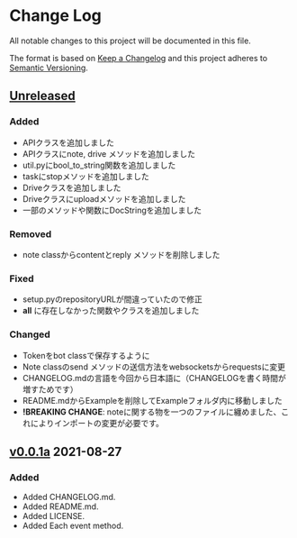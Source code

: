 # Change Log

All notable changes to this project will be documented in this file.

The format is based on [Keep a Changelog](http://keepachangelog.com/)
and this project adheres to [Semantic Versioning](http://semver.org/).

## [Unreleased]

### Added

- APIクラスを追加しました
- APIクラスにnote, drive メソッドを追加しました
- util.pyにbool_to_string関数を追加しました
- taskにstopメソッドを追加しました
- Driveクラスを追加しました
- Driveクラスにuploadメソッドを追加しました
- 一部のメソッドや関数にDocStringを追加しました

### Removed

- note classからcontentとreply メソッドを削除しました

### Fixed

- setup.pyのrepositoryURLが間違っていたので修正
- __all__ に存在しなかった関数やクラスを追加しました

### Changed

- Tokenをbot classで保存するように
- Note classのsend メソッドの送信方法をwebsocketsからrequestsに変更
- CHANGELOG.mdの言語を今回から日本語に（CHANGELOGを書く時間が増すためです）
- README.mdからExampleを削除してExampleフォルダ内に移動しました
- **!BREAKING CHANGE**: noteに関する物を一つのファイルに纏めました、これによりインポートの変更が必要です。 

## [v0.0.1a] 2021-08-27

### Added

- Added CHANGELOG.md.
- Added README.md.
- Added LICENSE.
- Added Each event method.


[v0.0.1a]: https://github.com/yupix/Mi.py/releases
[Unreleased]: https://github.com/yupix/mi.py/compare/master...HEAD
